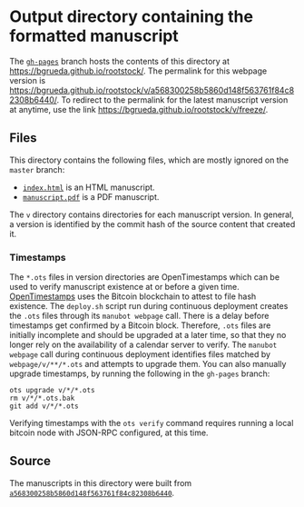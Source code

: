 # Output directory containing the formatted manuscript

The [`gh-pages`](https://github.com/bgrueda/rootstock/tree/gh-pages) branch hosts the contents of this directory at <https://bgrueda.github.io/rootstock/>.
The permalink for this webpage version is <https://bgrueda.github.io/rootstock/v/a568300258b5860d148f563761f84c82308b6440/>.
To redirect to the permalink for the latest manuscript version at anytime, use the link <https://bgrueda.github.io/rootstock/v/freeze/>.

## Files

This directory contains the following files, which are mostly ignored on the `master` branch:

+ [`index.html`](index.html) is an HTML manuscript.
+ [`manuscript.pdf`](manuscript.pdf) is a PDF manuscript.

The `v` directory contains directories for each manuscript version.
In general, a version is identified by the commit hash of the source content that created it.

### Timestamps

The `*.ots` files in version directories are OpenTimestamps which can be used to verify manuscript existence at or before a given time.
[OpenTimestamps](https://opentimestamps.org/) uses the Bitcoin blockchain to attest to file hash existence.
The `deploy.sh` script run during continuous deployment creates the `.ots` files through its `manubot webpage` call.
There is a delay before timestamps get confirmed by a Bitcoin block.
Therefore, `.ots` files are initially incomplete and should be upgraded at a later time, so that they no longer rely on the availability of a calendar server to verify.
The `manubot webpage` call during continuous deployment identifies files matched by `webpage/v/**/*.ots` and attempts to upgrade them.
You can also manually upgrade timestamps, by running the following in the `gh-pages` branch:

```shell
ots upgrade v/*/*.ots
rm v/*/*.ots.bak
git add v/*/*.ots
```

Verifying timestamps with the `ots verify` command requires running a local bitcoin node with JSON-RPC configured, at this time.

## Source

The manuscripts in this directory were built from
[`a568300258b5860d148f563761f84c82308b6440`](https://github.com/bgrueda/rootstock/commit/a568300258b5860d148f563761f84c82308b6440).
